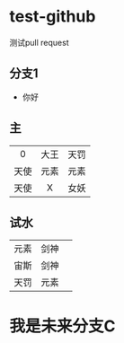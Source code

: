 # test-github
测试pull request

## 分支1

- 你好

## 主
||||
|:---:|:---:|:---:|
|0  | 大王|  天罚|
|天使| 元素|  元素|
|天使| X  |女妖|



## 试水

||||
|:---:|:---:|:---:|
|元素 |剑神||
|宙斯 |剑神||
|天罚 |元素||


# 我是未来分支C
